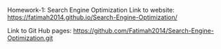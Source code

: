 Homework-1: Search Engine Optimization
 Link to website:
 https://fatimah2014.github.io/Search-Engine-Optimization/

Link to Git Hub pages:
 https://github.com/Fatimah2014/Search-Engine-Optimization.git